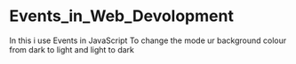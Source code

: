 # Events_in_Web_Devolopment
In this i use Events in JavaScript To change the mode ur background colour from dark to light and light to dark
